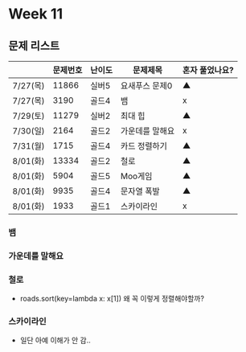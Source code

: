 # Week 11

## 문제 리스트

|                |문제번호|난이도|문제제목|혼자 풀었나요?|
|----------------|-------|------|-------|-------------|
|7/27(목)|11866|실버5|요새푸스 문제0|▲|
|7/27(목)|3190|골드4|뱀|x|
|7/29(토)|11279|실버2|최대 힙|▲|
|7/30(일)|2164|골드2|가운데를 말해요|x|
|7/31(월)|1715|골드4|카드 정렬하기|▲|
|8/01(화)|13334|골드2|철로|▲|
|8/01(화)|5904|골드5|Moo게임|▲|
|8/01(화)|9935|골드4|문자열 폭발|▲|
|8/01(화)|1933|골드1|스카이라인|x|


### 뱀

### 가운데를 말해요

### 철로
- roads.sort(key=lambda x: x[1]) 왜 꼭 이렇게 정렬해야할까?

### 스카이라인
- 일단 아예 이해가 안 감..